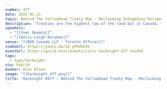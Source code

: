 ```yaml
---
number: 477
date: 2025-01-21
topic: Behind The Yellowhead Treaty Map - Reclaiming Indigenous Perspectives on Treaties in Canada
description: "Treaties are the highest law of the land but in Canada, their histories are often erased or mal-interpreted in order to facilitate the ongoing material dispossession of Indigenous peoples.\nThe Yellowhead Treaty Map is an intervention, an accessible introduction to Indigenous perspectives on treaties, illuminating real and often obscured obligations and relationalities in Canada.\nJoin two Treaty Map producers for a short presentation on how and why the map was conceptualized and developed.\nhttps://treatymap.yellowheadinstitute.org/map/ \nhttps://yellowheadinstitute.org"
speakers:
  - "[[Yumi Numata]]"
  - "[[Kelsi-Leigh Balaban]]"
venue: "[[BDO Canada LLP - Toronto Offices]]"
videoUrl: https://youtu.be/1d_yP9dkUZk
eventUrl: https://guild.host/events/civic-hacknight-477-1nvdhd
tags:
  - type/hacknight
via: hybrid
booker: Alex Olson
image: "[[hacknight_477.png]]"
title: 'Hacknight #477 – Behind The Yellowhead Treaty Map - Reclaiming Indigenous Perspectives on Treaties in Canada'
---
```

